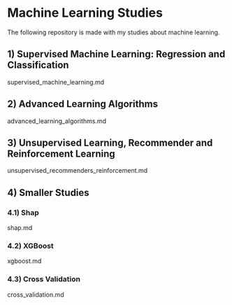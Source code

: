 # Machine Learning Studies
The following repository is made with my studies about machine learning.
## 1) Supervised Machine Learning: Regression and Classification
supervised_machine_learning.md
## 2) Advanced Learning Algorithms
advanced_learning_algorithms.md
## 3) Unsupervised Learning, Recommender and Reinforcement Learning
unsupervised_recommenders_reinforcement.md
## 4) Smaller Studies
### 4.1) Shap
shap.md
### 4.2) XGBoost
xgboost.md
### 4.3) Cross Validation
cross_validation.md
